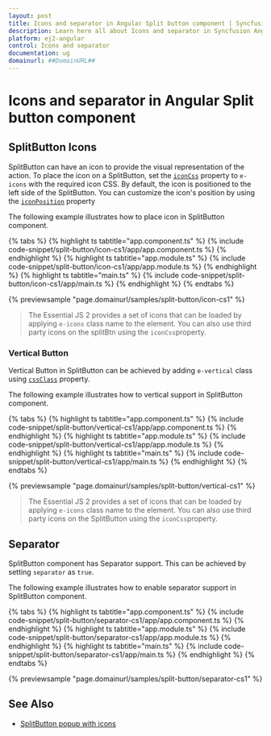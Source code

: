 ```yaml
---
layout: post
title: Icons and separator in Angular Split button component | Syncfusion
description: Learn here all about Icons and separator in Syncfusion Angular Split button component of Syncfusion Essential JS 2 and more.
platform: ej2-angular
control: Icons and separator 
documentation: ug
domainurl: ##DomainURL##
---
```


# Icons and separator in Angular Split button component

## SplitButton Icons

SplitButton can have an icon to provide the visual representation of the action. To place the icon on a SplitButton, set the [`iconCss`](https://ej2.syncfusion.com/angular/documentation/api/split-button#iconcss) property to `e-icons` with the required icon CSS. By default, the icon is positioned to the left side of the SplitButton. You can customize the icon's position by using the [`iconPosition`](https://ej2.syncfusion.com/angular/documentation/api/split-button#iconposition) property

The following example illustrates how to place icon in SplitButton component.

{% tabs %}
{% highlight ts tabtitle="app.component.ts" %}
{% include code-snippet/split-button/icon-cs1/app/app.component.ts %}
{% endhighlight %}
{% highlight ts tabtitle="app.module.ts" %}
{% include code-snippet/split-button/icon-cs1/app/app.module.ts %}
{% endhighlight %}
{% highlight ts tabtitle="main.ts" %}
{% include code-snippet/split-button/icon-cs1/app/main.ts %}
{% endhighlight %}
{% endtabs %}
  
{% previewsample "page.domainurl/samples/split-button/icon-cs1" %}

> The Essential JS 2 provides a set of icons that can be loaded by applying `e-icons` class name to the element.
You can also use third party icons on the splitBtn using the `iconCss`property.

### Vertical Button

Vertical Button in SplitButton can be achieved by adding `e-vertical` class using [`cssClass`](https://ej2.syncfusion.com/angular/documentation/api/split-button#cssclass) property.

The following example illustrates how to vertical support in SplitButton component.

{% tabs %}
{% highlight ts tabtitle="app.component.ts" %}
{% include code-snippet/split-button/vertical-cs1/app/app.component.ts %}
{% endhighlight %}
{% highlight ts tabtitle="app.module.ts" %}
{% include code-snippet/split-button/vertical-cs1/app/app.module.ts %}
{% endhighlight %}
{% highlight ts tabtitle="main.ts" %}
{% include code-snippet/split-button/vertical-cs1/app/main.ts %}
{% endhighlight %}
{% endtabs %}
  
{% previewsample "page.domainurl/samples/split-button/vertical-cs1" %}

> The Essential JS 2 provides a set of icons that can be loaded by applying `e-icons` class name to the element.
You can also use third party icons on the SplitButton using the `iconCss`property.

## Separator

SplitButton component has Separator support. This can be achieved by setting `separator` as `true`.

The following example illustrates how to enable separator support in SplitButton component.

{% tabs %}
{% highlight ts tabtitle="app.component.ts" %}
{% include code-snippet/split-button/separator-cs1/app/app.component.ts %}
{% endhighlight %}
{% highlight ts tabtitle="app.module.ts" %}
{% include code-snippet/split-button/separator-cs1/app/app.module.ts %}
{% endhighlight %}
{% highlight ts tabtitle="main.ts" %}
{% include code-snippet/split-button/separator-cs1/app/main.ts %}
{% endhighlight %}
{% endtabs %}
  
{% previewsample "page.domainurl/samples/split-button/separator-cs1" %}

## See Also

* [SplitButton popup with icons](./popup-items#icons)
